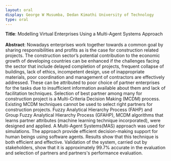 ```yaml
---
layout: oral
display: George W Musumba, Dedan Kimathi University of Technology
type: oral
---
```

__Title__: Modelling Virtual Enterprises Using a Multi-Agent Systems Approach
<br><br>
__Abstract__: Nowadays enterprises work together towards a common goal by sharing responsibilities and profits as is the case for construction related projects. The construction sector’s potential contribution to the economic growth of developing countries can be enhanced if the challenges facing the sector that include delayed completion of projects, frequent collapse of buildings, lack of ethics, incompetent design, use of inappropriate materials, poor coordination and management of contractors are effectively addressed. These can be attributed to poor choice of partner enterprises for the tasks due to insufficient information available about them and lack of facilitation techniques. Selection of best partner among many for construction project is a Multi-Criteria Decision Making (MCDM) process. Existing MCDM techniques cannot be used to select right partners for construction projects. Fuzzy Analytical Hierarchy Process (FAHP) and Group Fuzzy Analytical Hierarchy Process (GFAHP), MCDM algorithms that learns partner attributes (machine learning technique incorporated), were designed and applied. A Multi-Agent Systems(MAS) approach was used for simulations. The approach provide efficient decision-making support for human beings using software agents. Results show that this technique is both efficient and effective. Validation of the system, carried out by stakeholders, show that it is approximately 99.7% accurate in the evaluation and selection of partners and partners's performance evaluation.
